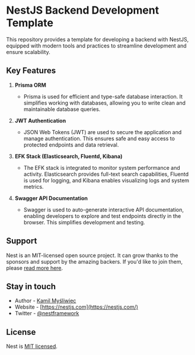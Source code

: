 # NestJS Backend Development Template

This repository provides a template for developing a backend with NestJS, equipped with modern tools and practices to streamline development and ensure scalability.

## Key Features

1. **Prisma ORM**  
   - Prisma is used for efficient and type-safe database interaction. It simplifies working with databases, allowing you to write clean and maintainable database queries.

2. **JWT Authentication**  
   - JSON Web Tokens (JWT) are used to secure the application and manage authentication. This ensures safe and easy access to protected endpoints and data retrieval.

3. **EFK Stack (Elasticsearch, Fluentd, Kibana)**  
   - The EFK stack is integrated to monitor system performance and activity. Elasticsearch provides full-text search capabilities, Fluentd is used for logging, and Kibana enables visualizing logs and system metrics.

4. **Swagger API Documentation**  
   - Swagger is used to auto-generate interactive API documentation, enabling developers to explore and test endpoints directly in the browser. This simplifies development and testing.


## Support

Nest is an MIT-licensed open source project. It can grow thanks to the sponsors and support by the amazing backers. If you'd like to join them, please [read more here](https://docs.nestjs.com/support).

## Stay in touch

- Author - [Kamil Myśliwiec](https://kamilmysliwiec.com)
- Website - [https://nestjs.com](https://nestjs.com/)
- Twitter - [@nestframework](https://twitter.com/nestframework)

## License

Nest is [MIT licensed](LICENSE).
